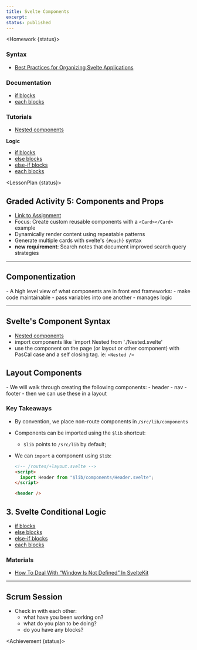 ```yaml
---
title: Svelte Components
excerpt:
status: published
---
```


<script>
	import Homework from "$lib/components/Homework.svelte";
	import LessonPlan from "$lib/components/LessonPlan.svelte";
	import Achievement from "$lib/components/Achievement.svelte";
</script>

<Homework {status}>

### Syntax

- [Best Practices for Organizing Svelte Applications](https://kim-jangwook.medium.com/best-practices-for-organizing-and-structuring-svelte-applications-5f85a3d5a6f5)

### Documentation

- [if blocks](https://svelte.dev/docs#template-syntax-if)
- [each blocks](https://svelte.dev/docs#template-syntax-each)

### Tutorials

- [Nested components](https://learn.svelte.dev/tutorial/nested-components)

**Logic**

- [if blocks](https://svelte.dev/tutorial/if-blocks)
- [else blocks](https://svelte.dev/tutorial/else-blocks)
- [else-if blocks](https://svelte.dev/tutorial/else-if-blocks)
- [each blocks](https://svelte.dev/tutorial/each-blocks)

</Homework>

<LessonPlan {status}>

<h2>Graded Activity 5: Components and Props</h2>

- [Link to Assignment](/courses/cpnt-262/assessments/activity-5)
- Focus: Create custom reusable components with a `<Card></Card>` example
- Dynamically render content using repeatable patterns
- Generate multiple cards with svelte's `{#each}` syntax
- **new requirement**: Search notes that document improved search query strategies

---

<h2 id="components">Componentization</h2>
- A high level view of what components are in front end frameworks:
	- make code maintainable
	- pass variables into one another
	- manages logic

---

<h2 id="svelte-component-syntax">Svelte's Component Syntax</h2>

- [Nested components](https://learn.svelte.dev/tutorial/nested-components)
- import components like `import Nested from './Nested.svelte'
- use the component on the page (or layout or other component) with PasCal case and a self closing tag. ie: `<Nested />`

<h2 id="layout-component-refactor">Layout Components</h2>
- We will walk through creating the following components:
	- header
	- nav
	- footer
- then we can use these in a layout

### Key Takeaways

- By convention, we place non-route components in `/src/lib/components`
- Components can be imported using the `$lib` shortcut:
  - `$lib` points to `/src/lib` by default;
- We can `import` a component using `$lib`:

  ```html
  <!-- /routes/+layout.svelte -->
  <script>
    import Header from "$lib/components/Header.svelte";
  </script>

  <header />
  ```

<h2 id="conditionals">3. Svelte Conditional Logic</h2>

- [if blocks](https://svelte.dev/tutorial/if-blocks)
- [else blocks](https://svelte.dev/tutorial/else-blocks)
- [else-if blocks](https://svelte.dev/tutorial/else-if-blocks)
- [each blocks](https://svelte.dev/tutorial/each-blocks)

### Materials

- [How To Deal With “Window Is Not Defined” In SvelteKit](https://joyofcode.xyz/sveltekit-window-is-not-defined)

---

<h2 id="scrum-meeting">Scrum Session</h2>

- Check in with each other:
  - what have you been working on?
  - what do you plan to be doing?
  - do you have any blocks?

</LessonPlan>

<Achievement {status}>

</Achievement>
